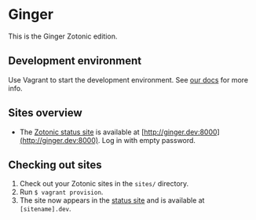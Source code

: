 Ginger
======

This is the Ginger Zotonic edition.

Development environment
-----------------------

Use Vagrant to start the development environment. See
[our docs](https://gitlab.driebit.nl/driebit/docs/blob/master/vagrant.md)
for more info.

Sites overview
---------------

* The [Zotonic status site](http://zotonic.com/docs/latest/tutorials/zotonic_status.html)
  is available at [http://ginger.dev:8000](http://ginger.dev:8000). Log in
  with empty password.

Checking out sites
------------------

1. Check out your Zotonic sites in the `sites/` directory.
2. Run `$ vagrant provision`.
3. The site now appears in the [status site](http://ginger.dev:8000)
   and is available at `[sitename].dev`.
